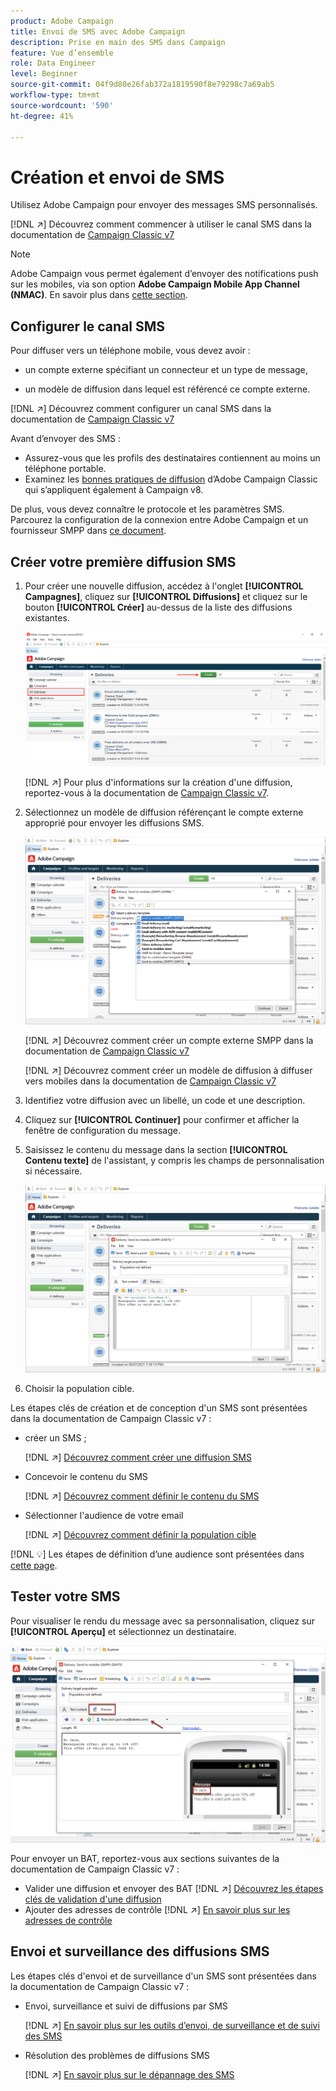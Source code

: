 ```yaml
---
product: Adobe Campaign
title: Envoi de SMS avec Adobe Campaign
description: Prise en main des SMS dans Campaign
feature: Vue d’ensemble
role: Data Engineer
level: Beginner
source-git-commit: 04f9d80e26fab372a1819590f8e79298c7a69ab5
workflow-type: tm+mt
source-wordcount: '590'
ht-degree: 41%

---
```


# Création et envoi de SMS

Utilisez Adobe Campaign pour envoyer des messages SMS personnalisés.

[!DNL :arrow_upper_right:] Découvrez comment commencer à utiliser le canal SMS dans la documentation de  [Campaign Classic v7](https://experienceleague.adobe.com/docs/campaign-classic/using/sending-messages/sending-messages-on-mobiles/sms-channel.html?lang=fr)

>[!NOTE]
>
>Adobe Campaign vous permet également d’envoyer des notifications push sur les mobiles, via son option **Adobe Campaign Mobile App Channel (NMAC)**. En savoir plus dans [cette section](push.md).

## Configurer le canal SMS

Pour diffuser vers un téléphone mobile, vous devez avoir :

* un compte externe spécifiant un connecteur et un type de message,

* un modèle de diffusion dans lequel est référencé ce compte externe.

[!DNL :arrow_upper_right:]  Découvrez comment configurer un canal SMS dans la documentation de  [Campaign Classic v7](https://experienceleague.adobe.com/docs/campaign-classic/using/sending-messages/sending-messages-on-mobiles/sms-set-up.html?lang=fr#sending-messages)

Avant d’envoyer des SMS :

* Assurez-vous que les profils des destinataires contiennent au moins un téléphone portable.
* Examinez les [bonnes pratiques de diffusion](https://experienceleague.adobe.com/docs/campaign-classic/using/sending-messages/key-steps-when-creating-a-delivery/delivery-bestpractices/delivery-best-practices.html?lang=fr#sending-messages) d’Adobe Campaign Classic qui s’appliquent également à Campaign v8.

De plus, vous devez connaître le protocole et les paramètres SMS. Parcourez la configuration de la connexion entre Adobe Campaign et un fournisseur SMPP dans [ce document](https://experienceleague.adobe.com/docs/campaign-classic/using/sending-messages/sending-messages-on-mobiles/sms-protocol.html?lang=fr#sending-messages).

## Créer votre première diffusion SMS

1. Pour créer une nouvelle diffusion, accédez à l&#39;onglet **[!UICONTROL Campagnes]**, cliquez sur **[!UICONTROL Diffusions]** et cliquez sur le bouton **[!UICONTROL Créer]** au-dessus de la liste des diffusions existantes.

   ![](assets/delivery_step_1.png)

   [!DNL :arrow_upper_right:] Pour plus d&#39;informations sur la création d&#39;une diffusion, reportez-vous à la documentation de  [Campaign Classic v7](https://experienceleague.adobe.com/docs/campaign-classic/using/sending-messages/key-steps-when-creating-a-delivery/steps-about-delivery-creation-steps.html?lang=fr#sending-messages).

1. Sélectionnez un modèle de diffusion référençant le compte externe approprié pour envoyer les diffusions SMS.

   ![](assets/sms-template-list.png)

   [!DNL :arrow_upper_right:] Découvrez comment créer un compte externe SMPP dans la documentation de  [Campaign Classic v7](https://experienceleague.corp.adobe.com/docs/campaign-classic/using/sending-messages/sending-messages-on-mobiles/sms-set-up.html?lang=en#creating-an-smpp-external-account)

   [!DNL :arrow_upper_right:] Découvrez comment créer un modèle de diffusion à diffuser vers mobiles dans la documentation de  [Campaign Classic v7](https://experienceleague.corp.adobe.com/docs/campaign-classic/using/sending-messages/sending-messages-on-mobiles/sms-set-up.html?lang=en#changing-the-delivery-template)

1. Identifiez votre diffusion avec un libellé, un code et une description.

1. Cliquez sur **[!UICONTROL Continuer]** pour confirmer et afficher la fenêtre de configuration du message.

1. Saisissez le contenu du message dans la section **[!UICONTROL Contenu texte]** de l&#39;assistant, y compris les champs de personnalisation si nécessaire.

   ![](assets/sms-content.png)

1. Choisir la population cible.

Les étapes clés de création et de conception d&#39;un SMS sont présentées dans la documentation de Campaign Classic v7 :

* créer un SMS ;

   [!DNL :arrow_upper_right:] [Découvrez comment créer une diffusion SMS](https://experienceleague.adobe.com/docs/campaign-classic/using/sending-messages/sending-messages-on-mobiles/sms-create.html?lang=fr#sending-messages)

* Concevoir le contenu du SMS

   [!DNL :arrow_upper_right:] [Découvrez comment définir le contenu du SMS](https://experienceleague.adobe.com/docs/campaign-classic/using/sending-messages/sending-messages-on-mobiles/sms-create.html?lang=fr#defining-the-sms-content)

* Sélectionner l&#39;audience de votre email

   [!DNL :arrow_upper_right:] [Découvrez comment définir la population cible](https://experienceleague.adobe.com/docs/campaign-classic/using/sending-messages/key-steps-when-creating-a-delivery/steps-defining-the-target-population.html?lang=fr)

[!DNL :bulb:] Les étapes de définition d’une audience sont présentées dans  [cette page](../start/audiences.md).

## Tester votre SMS

Pour visualiser le rendu du message avec sa personnalisation, cliquez sur **[!UICONTROL Aperçu]** et sélectionnez un destinataire.

![](assets/sms-preview.png)

Pour envoyer un BAT, reportez-vous aux sections suivantes de la documentation de Campaign Classic v7 :

* Valider une diffusion et envoyer des BAT
   [!DNL :arrow_upper_right:] [Découvrez les étapes clés de validation d&#39;une diffusion](https://experienceleague.adobe.com/docs/campaign-classic/using/sending-messages/key-steps-when-creating-a-delivery/steps-validating-the-delivery.html?lang=fr)
* Ajouter des adresses de contrôle
   [!DNL :arrow_upper_right:] [En savoir plus sur les adresses de contrôle](https://experienceleague.adobe.com/docs/campaign-classic/using/sending-messages/using-seed-addresses/about-seed-addresses.html?lang=fr)

## Envoi et surveillance des diffusions SMS

Les étapes clés d&#39;envoi et de surveillance d&#39;un SMS sont présentées dans la documentation de Campaign Classic v7 :

* Envoi, surveillance et suivi  de diffusions par SMS

   [!DNL :arrow_upper_right:] [En savoir plus sur les outils d’envoi, de surveillance et de suivi des SMS](https://experienceleague.adobe.com/docs/campaign-classic/using/sending-messages/sending-messages-on-mobiles/sms-send.html?lang=fr#sending-messages)
* Résolution des problèmes de diffusions SMS

   [!DNL :arrow_upper_right:] [En savoir plus sur le dépannage des SMS](https://experienceleague.adobe.com/docs/campaign-classic/using/sending-messages/sending-messages-on-mobiles/troubleshooting-sms.html?lang=fr#sending-messages)
